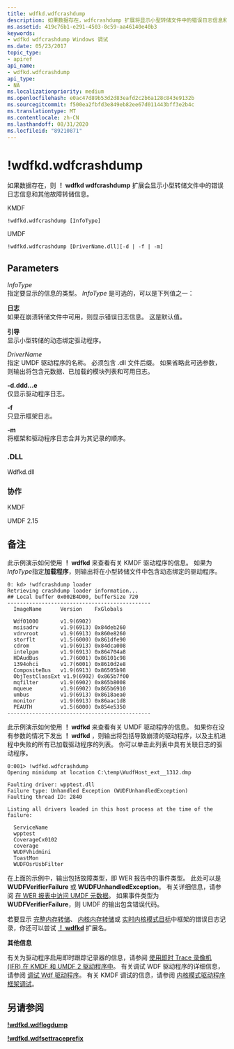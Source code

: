 ```yaml
---
title: wdfkd.wdfcrashdump
description: 如果数据存在，wdfcrashdump 扩展将显示小型转储文件中的错误日志信息和其他故障转储信息。
ms.assetid: 419c76b1-e291-4503-8c59-aa46140e40b3
keywords:
- wdfkd wdfcrashdump Windows 调试
ms.date: 05/23/2017
topic_type:
- apiref
api_name:
- wdfkd.wdfcrashdump
api_type:
- NA
ms.localizationpriority: medium
ms.openlocfilehash: e0ac47d89b53d2d83eafd2c2b6a128c843e9132b
ms.sourcegitcommit: f500ea2fbfd3e849eb82ee67d011443bff3e2b4c
ms.translationtype: MT
ms.contentlocale: zh-CN
ms.lasthandoff: 08/31/2020
ms.locfileid: "89210871"
---
```

# <a name="wdfkdwdfcrashdump"></a>!wdfkd.wdfcrashdump


如果数据存在，则 **！ wdfkd wdfcrashdump** 扩展会显示小型转储文件中的错误日志信息和其他故障转储信息。

KMDF

```dbgcmd
!wdfkd.wdfcrashdump [InfoType]
```

UMDF

```dbgcmd
!wdfkd.wdfcrashdump [DriverName.dll][-d | -f | -m]
```

## <a name="span-idparametersspanspan-idparametersspanspan-idparametersspanparameters"></a><span id="Parameters"></span><span id="parameters"></span><span id="PARAMETERS"></span>Parameters


<span id="_______InfoType______"></span><span id="_______infotype______"></span><span id="_______INFOTYPE______"></span>*InfoType*   
指定要显示的信息的类型。 *InfoType* 是可选的，可以是下列值之一：

<span id="log"></span><span id="LOG"></span>**日志**  
如果在崩溃转储文件中可用，则显示错误日志信息。 这是默认值。

<span id="loader"></span><span id="LOADER"></span>**引导**  
显示小型转储的动态绑定驱动程序。

<span id="drivername.dll"></span><span id="DRIVERNAME.DLL"></span>*DriverName*  
指定 UMDF 驱动程序的名称。 必须包含 .dll 文件后缀。 如果省略此可选参数，则输出将包含元数据、已加载的模块列表和可用日志。

<span id="-d"></span><span id="-D"></span>**-d.ddd...e**  
仅显示驱动程序日志。

<span id="-f"></span><span id="-F"></span>**-f**  
只显示框架日志。

<span id="-m"></span><span id="-M"></span>**-m**  
将框架和驱动程序日志合并为其记录的顺序。

### <a name="span-iddllspanspan-iddllspandll"></a><span id="DLL"></span><span id="dll"></span>.DLL

Wdfkd.dll

### <a name="span-idframeworksspanspan-idframeworksspanspan-idframeworksspanframeworks"></a><span id="Frameworks"></span><span id="frameworks"></span><span id="FRAMEWORKS"></span>协作

KMDF

UMDF 2.15

<a name="remarks"></a>备注
-------

此示例演示如何使用 **！ wdfkd** 来查看有关 KMDF 驱动程序的信息。 如果为*InfoType*指定**加载程序**，则输出将在小型转储文件中包含动态绑定的驱动程序。

```dbgcmd
0: kd> !wdfcrashdump loader 
Retrieving crashdump loader information...
## Local buffer 0x002B4D00, bufferSize 720
----------------------------------------------
  ImageName      Version    FxGlobals

  Wdf01000       v1.9(6902)
  msisadrv       v1.9(6913) 0x84deb260
  vdrvroot       v1.9(6913) 0x860e8260
  storflt        v1.5(6000) 0x861dfe90
  cdrom          v1.9(6913) 0x84dca008
  intelppm       v1.9(6913) 0x864704a8
  HDAudBus       v1.7(6001) 0x86101c98
  1394ohci       v1.7(6001) 0x8610d2e8
  CompositeBus   v1.9(6913) 0x86505b98
  ObjTestClassExt v1.9(6902) 0x865b7f00
  mqfilter       v1.9(6902) 0x865b8008
  mqueue         v1.9(6902) 0x865b6910
  umbus          v1.9(6913) 0x8618aea0
  monitor        v1.9(6913) 0x86aac1d8
  PEAUTH         v1.5(6000) 0x854e5350
----------------------------------------------
```

此示例演示如何使用 **！ wdfkd** 来查看有关 UMDF 驱动程序的信息。 如果你在没有参数的情况下发出 **！ wdfkd** ，则输出将包括导致崩溃的驱动程序，以及主机进程中失败的所有已加载驱动程序的列表。 你可以单击此列表中具有关联日志的驱动程序。

```dbgcmd
0:001> !wdfkd.wdfcrashdump
Opening minidump at location C:\temp\WudfHost_ext__1312.dmp

Faulting driver: wpptest.dll
Failure type: Unhandled Exception (WUDFUnhandledException)
Faulting thread ID: 2840

Listing all drivers loaded in this host process at the time of the failure:

  ServiceName
  wpptest 
  CoverageCx0102
  coverage
  WUDFVhidmini
  ToastMon
  WUDFOsrUsbFilter
```

在上面的示例中，输出包括故障类型，即 WER 报告中的事件类型。 此处可以是 **WUDFVerifierFailure** 或 **WUDFUnhandledException**。 有关详细信息，请参阅 [在 WER 报表中访问 UMDF 元数据](../wdf/accessing-umdf-metadata-in-wer-reports.md)。 如果事件类型为 **WUDFVerifierFailure**，则 UMDF 的输出包含错误代码。

若要显示 [完整内存转储](complete-memory-dump.md)、 [内核内存转储](kernel-memory-dump.md)或 [实时内核模式目标](live-kernel-mode-targets.md)中框架的错误日志记录，你还可以尝试 [**！ wdfkd**](-wdfkd-wdflogdump.md) 扩展名。

**其他信息**

有关为驱动程序启用即时跟踪记录器的信息，请参阅 [使用即时 Trace 录像机 (IFR) 在 KMDF 和 UMDF 2 驱动程序中](../wdf/using-wpp-software-tracing-in-kmdf-and-umdf-2-drivers.md)。 有关调试 WDF 驱动程序的详细信息，请参阅 [调试 Wdf 驱动程序](https://docs.microsoft.com/windows-hardware/drivers/wdf/debugging-a-wdf-driver)。 有关 KMDF 调试的信息，请参阅 [内核模式驱动程序框架调试](kernel-mode-driver-framework-debugging.md)。

## <a name="span-idsee_alsospansee-also"></a><span id="see_also"></span>另请参阅


[**!wdfkd.wdflogdump**](-wdfkd-wdflogdump.md)

[**!wdfkd.wdfsettraceprefix**](-wdfkd-wdfsettraceprefix.md)

 

